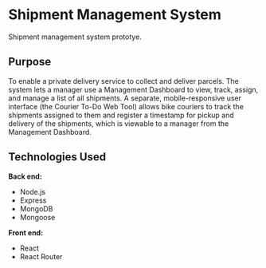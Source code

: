 # Shipment Management System

Shipment management system prototye.

## Purpose

To enable a private delivery service to collect and deliver parcels. The system lets a manager use a Management Dashboard to view, track, assign, and manage a list of all shipments. A separate, mobile-responsive user interface (the Courier To-Do Web Tool) allows bike couriers to track the shipments assigned to them and register a timestamp for pickup and delivery of the shipments, which is viewable to a manager from the Management Dashboard.


## Technologies Used

**Back end:**

* Node.js
* Express
* MongoDB
* Mongoose

**Front end:**

* React
* React Router
